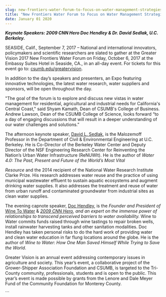 ```yaml
---
slug: new-frontiers-water-forum-to-focus-on-water-management-strategies-for-the-central-coast-
title: "New Frontiers Water Forum to Focus on Water Management Strategies for the Central Coast "
date: January 01 2020
---
```


 
<p>
  <b><i>Keynote Speakers: </i><i>2009 CNN Hero Doc Hendley &amp; </i></b
  ><i><b>Dr. David Sedlak, U.C. Berkeley.</b></i>
</p>
<p>
  SEASIDE, Calif., September 7, 2017 – National and international innovators,
  policymakers and scientific researchers are slated to gather at the Greater
  Vision 2017 New Frontiers Water Forum on Friday, October 6, 2017 at the
  Embassy Suites Hotel in Seaside, CA., in an all-day event. For tickets for
  this event go to:
  <a href="https://csumb.edu/greatervision">csumb.edu/greatervision</a>.
</p>
<p>
  In addition to the day’s speakers and presenters, an Expo featuring innovative
  technologies, the latest water research, water suppliers and sponsors, will be
  open throughout the day.
</p>
<p>
  "The goal of the forum is to explore and discuss new vistas in water
  management for residential, agricultural and industrial needs for California's
  Central Coast," said Shyam Kamath, Dean of CSUMB's College of Business. Andrew
  Lawson, Dean of the CSUMB College of Science, looks forward “to a day of
  engaging discussions that will result in a deeper understanding of our water
  challenges and solutions.”
</p>
<p>
  The afternoon keynote speaker,
  <a href="https://www.ce.berkeley.edu/people/faculty/sedlak">David L. Sedlak</a
  >, is the Malozemoff Professor in the Department of Civil &amp; Environmental
  Engineering at U.C. Berkeley. He is Co-Director of the Berkeley Water Center
  and Deputy Director of the NSF Engineering Research Center for Reinventing the
  Nation’s Urban Water Infrastructure (ReNUWIt). He is the author of
  <i>Water 4.0: The Past, Present and Future of the World’s Most Vital</i>
</p>
<p>
  <i>Resource </i>and the 2014 recipient of the National Water Research
  Institute Clarke Prize. His research addresses water reuse and the practice of
  using municipal wastewater effluent to sustain aquatic ecosystems and augment
  drinking water supplies. It also addresses the treatment and reuse of water
  from urban runoff and contaminated groundwater from industrial sites as clean
  water supplies.
</p>
<p>
  The evening capnote speaker,
  <a href="https://premierespeakers.com/doc_hendley/bio">Doc Hendley</a>, is
  the<i> </i><i>Founder and President of </i
  ><a href="https://www.winetowater.org">Wine To Water</a> &amp;
  <a href="https://www.cnn.com/SPECIALS/cnn.heroes/archive09/doc.hendley.html"
    ><i>2009 CNN Hero</i></a
  ><i>,</i
  ><i>
    and an expert on the immense power of relationships to transcend perceived
    barriers to water availability. </i
  >Wine to Water commits funds raised through wine tastings to repair broken
  wells, install rainwater harvesting tanks and other sanitation modalities. Doc
  Hendley has taken personal risks to do the hard work of providing water and
  clean water education in far flung locations around the globe. He is the
  author of
  <i>Wine to Water: How One Man Saved Himself While Trying to Save the World</i
  >.
</p>
<p>
  Greater Vision is an annual event addressing contemporary issues in
  agriculture and society. This year’s event, a collaborative project of the
  Grower-Shipper Association Foundation and CSUMB, is targeted to the Tri-County
  community, professionals, students and is open to the public. This year’s
  event is made possible by grants from the Lenore and Dale Meyer Fund of the
  Community Foundation for Monterey County.
</p>
```
